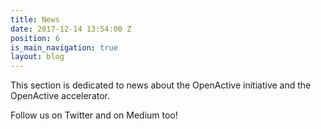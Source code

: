 ```yaml
---
title: News
date: 2017-12-14 13:54:00 Z
position: 6
is_main_navigation: true
layout: blog
---
```


This section is dedicated to news about the OpenActive initiative and the OpenActive accelerator.

Follow us on Twitter and on Medium too!